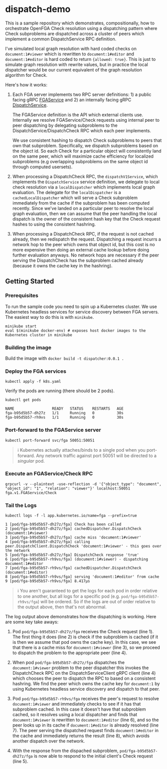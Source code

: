 # dispatch-demo
This is a sample repository which demonstrates, compositionally, how to orchestrate OpenFGA Check resolution using a dispatching pattern where Check subproblems are dispatched across a cluster of peers which implement a common DispatchService RPC definition.

I've simulated local graph resolution with hard coded checks on `document:1#viewer` which is rewritten to `document:1#editor` and `document:1#editor` is hard coded to return `{allowed: true}`. This is just to simulate graph resolution with rewrite values, but in practice the local dispatcher would be our current equivalent of the graph resolution algorithm for Check.

Here's how it works:
1. Each FGA server implements two RPC server definitions: 1) a public facing gRPC [FGAService](./proto/fga/v1/fga_service.proto) and 2) an internally facing gRPC [DispatchService](./proto/dispatch/v1/dispatch_service.proto).

   The FGAService definition is the API which external clients use. Internally we resolve FGAService/Check requests using internal peer to peer dispatching by delegating subproblems to the DispatchService/DispatchCheck RPC which each peer implements.

   We use consistent hashing to dispatch Check subproblems to peers that own that subproblem. Specifically, we dispatch subproblems based on the object id. So each Check for a particular object will consistently land on the same peer, which will maximize cache efficiency for localized subproblems (e.g overlapping subproblems on the same object id through computed usersets).

2. When processing a DispatchCheck RPC, the `dispatchV1Service`, which implements the `DispatchService` service definition, we delegate to local check resolution via a `localDispatcher` which implements local graph evaluation. The delegate for the `localDispatcher` is a `cachedLocalDispatcher` which will serve a Check subproblem immediately from the cache if the subproblem has been computed recently. Since we've landed on a particular peer to resolve the local graph evaluation, then we can assume that the peer handling the local dispatch is the owner of the consistent hash key that the Check request hashes to using the consistent hashring.

3. When processing a DispatchCheck RPC, if the request is not cached already, then we redispatch the request. Dispatching a request incurrs a network hop to the peer which owns that object id, but this cost is no more expensive then doing an external cache lookup before doing further evaluation anyways. No network hops are necessary if the peer serving the DispatchCheck has the subproblem cached already (because it owns the cache key in the hashring).

## Getting Started

### Prerequisites
To run the sample code you need to spin up a Kubernetes cluster. We use Kubernetes headless services for service discovery between FGA servers. The easiest way to do this is with `minikube`.

```shell
minikube start
eval $(minikube docker-env) # exposes host docker images to the Kubernetes cluster in minikube
```

### Building the image
Build the image with `docker build -t dispatcher:0.0.1 .`

### Deploy the FGA services
```shell
kubectl apply -f k8s.yaml
```

Verify the pods are running (there should be 2 pods).
```shell
kubectl get pods

NAME                 READY   STATUS    RESTARTS   AGE
fga-b95d5b57-dh27z   1/1     Running   0          30s
fga-b95d5b57-rh9vs   1/1     Running   0          30s
```

### Port-forward to the FGAService server
```shell
kubectl port-forward svc/fga 50051:50051
```
> ℹ️ Kubernetes actually attaches/binds to a single pod when you port-forward. Any network traffic against port 50051 will be directed to a _singular_ pod.

### Execute an FGAService/Check RPC
```shell
grpcurl -v --plaintext -use-reflection -d '{"object_type": "document", "object_id": "1", "relation": "viewer"}' localhost:50051 fga.v1.FGAService/Check
```

### Tail the Logs
```shell
kubectl logs -f -l app.kubernetes.io/name=fga --prefix=true

1 [pod/fga-b95d5b57-dh27z/fga] Check has been called
2 [pod/fga-b95d5b57-dh27z/fga] cachedDispatcher.DispatchCheck (document:1#viewer)
3 [pod/fga-b95d5b57-dh27z/fga] cache miss 'document:1#viewer'
4 [pod/fga-b95d5b57-dh27z/fga] calling peer.DispatchClient.DispatchCheck 'document:1#viewer' - this goes over the network
5 [pod/fga-b95d5b57-dh27z/fga] DispatchCheck response 'true'
6 [pod/fga-b95d5b57-rh9vs/fga] (document:1#viewer) - dispatching document:1#editor
7 [pod/fga-b95d5b57-rh9vs/fga] cachedDispatcher.DispatchCheck (document:1#editor)
8 [pod/fga-b95d5b57-rh9vs/fga] serving 'document:1#editor' from cache
9 [pod/fga-b95d5b57-rh9vs/fga] 8.417µs
```
> ℹ️ You aren't guaranteed to get the logs for each pod in order relative to one another, but all logs for a specific pod (e.g. `pod/fga-b95d5b57-rh9vs/fga`) will be ordered. So if the logs are out of order relative to the output above, then that's not abnormal.

The log output above demonstrates how the dispatching is working. Here are some key take aways:

1. Pod `pod/fga-b95d5b57-dh27z/fga` receives the Check request (line 1). The first thing it does (line 2) is check if the subproblem is cached (if it is then we assume that pod owns the cache key). In this case, we see that there is a cache miss for `document:1#viewer` (line 3), so we proceed to dispatch the problem to the appropriate peer (line 4).

2. When pod `pod/fga-b95d5b57-dh27z/fga` dispatches the `document:1#viewer` problem to the peer dispatcher this invokes the DispatchCheck RPC on the DispatchServiceClient gRPC client (line 4) which chooses the peer to dispatch the RPC to based on a consistent hashring. We find the peer which owns the cache key for `document:1` by using Kubernetes headless service discovery and dispatch to that peer.

3. Pod `pod/fga-b95d5b57-rh9vs/fga` receives the peer's request to resolve `document:1#viewer` and immediately checks to see if it has that subproblem cached. In this case it doesn't have that subproblem cached, so it resolves using a local dispatcher and finds that `document:1#viewer` is rewritten to `document:1#editor` (line 6), and so the peer looks up in its cache if `document:1#editor` is already resolved (line 7). The peer serving the dispatched request finds `document:1#editor` in the cache and immediately returns the result (line 8), which avoids another dispatch over the network.

4. With the response from the dispached subproblem, `pod/fga-b95d5b57-dh27z/fga` is now able to respond to the initial client's Check request (line 5).
